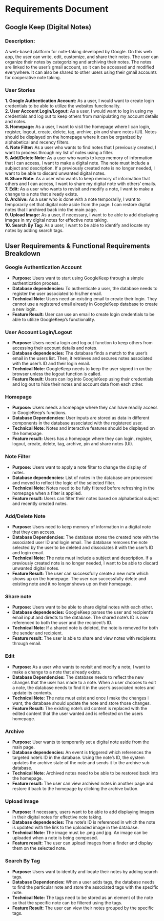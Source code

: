 # Requirements Document

## Google Keep (Digital Notes)
### Description: 

A web-based platform for note-taking developed by Google. On this web app, the user can write, edit, customize, and share their notes. The user can organize their notes by categorizing and archiving their notes. The notes are linked to the user’s gmail account, so it can be accessed and modified everywhere. It can also be shared to other users using their gmail accounts for cooperative note taking.

### User Stories
**1. Google Authentication Account:** As a user, I would want to create login credentials to be able to utilize the websites functionality.<br/>
**2. User Account Login/Logout:** As a user, I would want to log in using my credentials and log out to keep others from manipulating my account details and notes.<br/>
**3. Homepage:** As a user, I want to visit the homepage where I can login, register, logout, create, delete, tag, archive, pin and share notes (UI). Notes should be displayed on the homepage where it can be organized by alphabetical and recency filters.<br/>
**4. Note Filter:** As a user who wants to find notes that I previously created, I want to process through my list of notes using a filter.<br/>
**5. Add/Delete Note:** As a user who wants to keep memory of information that I can access, I want to make a digital note. The note must include a subject and description. If a previously created note is no longer needed, I want to be able to discard unwanted digital notes.<br/>
**6. Share Note:** As a user who wants to keep memory of information that others and I can access, I want to share my digital note with others’ emails.<br/>
**7. Edit:** As a user who wants to revisit and modify a note, I want to make a change to a note that already exists.  <br/>
**8. Archive:** As a user who is done with a note temporarily, I want to temporarily set that digital note aside from the page. I can restore digital notes that I archived back into the main page.<br/>
**9. Upload Image:** As a user, if necessary, I want to be able to add displaying images in my digital notes for effective note taking. <br/>
**10. Search By Tag:** As a user, I want to be able to identify and locate my notes by adding search tags.<br/>

## User Requirements & Functional Requirements Breakdown
### Google Authentication Account
- **Purpose:** Users want to start using GoogleKeep through a simple authentication process.<br/>
- **Database dependencies:** To authenticate a user, the database needs to register the user associated to his/her email.<br/>
- **Technical Note:** Users need an existing email to create their login. They cannot use a registered email already in GoogleKeep database to create a new login.<br/>
- **Feature Result:** User can use an email to create login credentials to be able to utilize GoogleKeep’s functionality.<br/>

### User Account Login/Logout
- **Purpose:** Users need a login and log out function to keep others from accessing their account details and notes.<br/>
- **Database dependencies:** The database finds a match to the user’s email in the users list. Then, it retrieves and secures notes associated with the user’s ID and their login email. <br/>
- **Technical Note:** GoogleKeep needs to keep the user signed in on the browser unless the logout function is called.<br/>
- **Feature Result:** Users can log into GoogleKeep using their credentials and log out to hide their notes and account data from each other.<br/>

### Homepage
- **Purpose:** Users needs a homepage where they can have readily access to GoogleKeep’s functions.<br/>
- **Database Dependencies:** User inputs are stored as data in different components in the database associated with the registered user.<br/>
- **Technical Note:** Notes and interactive features should be displayed on the homepage.<br/>
- **Feature result:** Users has a homepage where they can login, register, logout, create, delete, tag, archive, pin and share notes (UI).<br/>

### Note Filter
- **Purpose:** Users want to apply a note filter to change the display of notes.<br/>
- **Database dependencies:** List of notes in the database are processed and moved to reflect the logic of the selected filter.<br/>
- **Technical Note:** Notes need to be fully filtered before refreshing in the homepage when a filter is applied.<br/>
- **Feature result:** Users can filter their notes based on alphabetical subject and recently created notes.<br/>

### Add/Delete Note
- **Purpose:** Users need to keep memory of information in a digital note that they can access. <br/>
- **Database Dependencies:** The database stores the created note with the associated user ID and login email. The database removes the note selected by the user to be deleted and dissociates it with the user’s ID and login email.<br/>
- **Technical Note:** The note must include a subject and description. If a previously created note is no longer needed, I want to be able to discard unwanted digital notes.<br/>
- **Feature Result:** The user can successfully create a new note which shows up on the homepage. The user can successfully delete and existing note and it no longer shows up on their homepage.<br/>

### Share note
- **Purpose:** Users want to be able to share digital notes with each other.<br/>
- **Database dependencies:** GoogleKeep parses the user and recipient’s email input and directs to the database. The shared note’s ID is now referenced to both the user and the recipient’s ID.<br/>
- **Technical Note:** If a shared note is deleted, the note is removed for both the sender and recipient.<br/>
- **Feature result:** The user is able to share and view notes with recipients through email.<br/>

### Edit
- **Purpose:** As a user who wants to revisit and modify a note, I want to make a change to a note that already exists.<br/>
- **Database Dependencies:** The database needs to reflect the new changes that the user has made to a note. When a user chooses to edit a note, the database needs to find it in the user’s associated notes and update its contents.<br/>
- **Technical Note:** The note must exist and once I make the changes I want, the database should update the note and store those changes.<br/>
- **Feature Result:** The existing note’s old content is replaced with the edited content that the user wanted and is reflected on the users homepage.<br/>

### Archive
- **Purpose:** User wants to temporarily set a digital note aside from the main page.<br/>
- **Database dependencies:** An event is triggered which references the targeted note’s ID in the database. Using the note’s ID, the system updates the archive state of the note and sends it to the archive sub database.<br/>
- **Technical Note:** Archived notes need to be able to be restored back into the homepage.<br/>
- **Feature result:** The user can view archived notes in another page and restore it back to the homepage by clicking the archive button.<br/>

### Upload Image
- **Purpose:** If necessary, users want to be able to add displaying images in their digital notes for effective note taking.<br/>
- **Database dependencies:** The note’s ID is referenced in which the note is updated with the link to the uploaded image in the database.<br/>
- **Technical Note:** The image must be .png and jpg. An image can be uploaded when a note is being composed.<br/>
- **Feature result:** The user can upload images from a finder and display them on the selected note.<br/>

### Search By Tag
- **Purpose:** Users want to identify and locate their notes by adding search tags.<br/>
- **Database Dependencies:** When a user adds tags, the database needs to find the particular note and store the associated tags with the specific note.<br/>
- **Technical Note:** The tags need to be stored as an element of the note so that the specific note can be filtered using the tags.<br/>
- **Feature Result:** The user can view their notes grouped by the specific tags.<br/>


